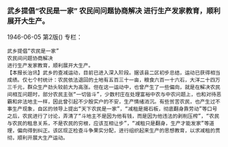 ### 武乡提倡“农民是一家”  农民间问题协商解决  进行生产发家教育，顺利展开大生产。

1946-06-05
第2版()
专栏：

    武乡提倡“农民是一家”
    农民间问题协商解决
    进行生产发家教育，顺利展开大生产。
    【本报长治讯】武乡的查减运动，目前已进入深入阶段。据该县二区初步总结，运动已获得相当成绩。仅七个村统计：农民依法退回的土地有五百三十一亩，粮食六百一十六石，大洋二十四万三千元，群众生产劲头较前大为高涨。但在这一运动中，也曾产生了一些偏向，就是在解决农民间相互问题时，部分农民主张“一切皆斗”，少数村庄在处理富裕中农与中农问题上，也和对待恶霸和非法地主一样，因此曾引起不少殷实户的不安，生产情绪消沉。有些贫苦农民，也产生过不事生产现象，自区的领导上提出“天下农民是一家”，“减租是揭石板，彻底翻身靠劳动”等口号之后，农民进行了讨论，弄清了“斗地主不是因为他有钱，而是因为他违法的剥削压榨”，“农民与农民的租息关系，不是农民的穷根，应该互相让步”，“减租只是翻身，生产才能发家”等道理，偏向得到纠正。该区现正检查斗争果实分配，进行组织起来生产的思想教育，以求减租的贯彻，顺利开展大生产运动。
